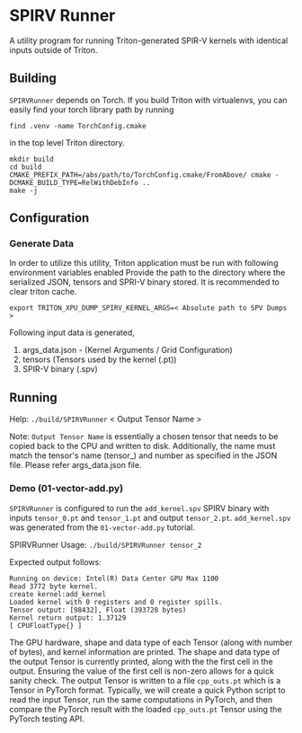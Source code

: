 # SPIRV Runner

A utility program for running Triton-generated SPIR-V kernels with identical inputs outside of Triton.

## Building

`SPIRVRunner` depends on Torch. If you build Triton with virtualenvs, you can easily find your torch library path by running
```
find .venv -name TorchConfig.cmake
```
in the top level Triton directory.

```
mkdir build
cd build
CMAKE_PREFIX_PATH=/abs/path/to/TorchConfig.cmake/FromAbove/ cmake -DCMAKE_BUILD_TYPE=RelWithDebInfo ..
make -j
```

## Configuration

### Generate Data

In order to utilize this utility, Triton application must be run with following environment variables enabled
Provide the path to the directory where the serialized JSON, tensors and SPRI-V binary stored. It is recommended to clear triton cache.

```
export TRITON_XPU_DUMP_SPIRV_KERNEL_ARGS=< Absolute path to SPV Dumps >
```

Following input data is generated,

1. args_data.json - (Kernel Arguments / Grid Configuration)
2. tensors  (Tensors used by the kernel (.pt))
3. SPIR-V binary (.spv)


## Running

Help:
`./build/SPIRVRunner` < Output Tensor Name >

Note: `Output Tensor Name`  is essentially a chosen tensor that needs to be copied back to the CPU and written to disk. Additionally, the name must match the tensor's name (tensor_) and number as specified in the JSON file. Please refer args_data.json file.

### Demo (01-vector-add.py)

`SPIRVRunner` is configured to run the `add_kernel.spv` SPIRV binary with inputs `tensor_0.pt` and `tensor_1.pt` and output `tensor_2.pt`. `add_kernel.spv` was generated from the `01-vector-add.py` tutorial.

SPIRVRunner Usage:
`./build/SPIRVRunner tensor_2`

Expected output follows:

```
Running on device: Intel(R) Data Center GPU Max 1100
Read 3772 byte kernel.
create kernel:add_kernel
Loaded kernel with 0 registers and 0 register spills.
Tensor output: [98432], Float (393728 bytes)
Kernel return output: 1.37129
[ CPUFloatType{} ]
```

The GPU hardware, shape and data type of each Tensor (along with number of bytes), and kernel information are printed. The shape and data type of the output Tensor is currently printed, along with the the first cell in the output. Ensuring the value of the first cell is non-zero allows for a quick sanity check. The output Tensor is written to a file `cpp_outs.pt` which is a Tensor in PyTorch format. Typically, we will create a quick Python script to read the input Tensor, run the same computations in PyTorch, and then compare the PyTorch result with the loaded `cpp_outs.pt` Tensor using the PyTorch testing API.

